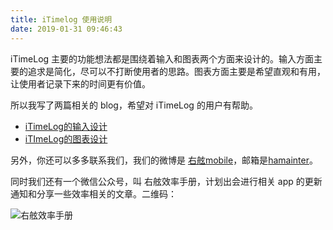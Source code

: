 ```yaml
---
title: iTimelog 使用说明
date: 2019-01-31 09:46:43
---
```


iTimeLog 主要的功能想法都是围绕着输入和图表两个方面来设计的。输入方面主要的追求是简化，尽可以不打断使用者的思路。图表方面主要是希望直观和有用，让使用者记录下来的时间更有价值。

所以我写了两篇相关的 blog，希望对 iTimeLog 的用户有帮助。

- [iTimeLog的输入设计][1]
- [iTImeLog的图表设计][2]

另外，你还可以多多联系我们，我们的微博是 [右舷mobile][3]，邮箱是[hamainter][4]。

同时我们还有一个微信公众号，叫 右舷效率手册，计划出会进行相关  app 的更新通知和分享一些效率相关的文章。二维码：

![右舷效率手册](http://blog-image-1255331452.cos.ap-nanjing.myqcloud.com/blog/wechat.jpg)

[1]:	http://laihj.me/2017/12/08/input/
[2]:	http://laihj.me/2019/01/31/itimelog-chart/
[3]:	https://weibo.com/sboard
[4]:	mailto:hamainter@gmail.com

